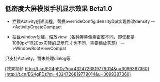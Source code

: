 ## 低密度大屏模拟手机显示效果  Beta1.0

* 拦截Activity创建流程，替换overrideConfig.densityDpi实现修改density -->ActivityCreateCompact

* 拦截window创建，缩放view（各种屏幕像素密度不同，即使都是1080px*1920px实际的显示尺寸也不同，需要缩放实现） -->WindowRootViewCompat

只支持Activity，暂未处理dialog等

[效果视频 http://t.cn/EG4gFDz?m=4324726819779014&u=3099387360](http://t.cn/EG4gFDz?m=4324726819779014&u=3099387360)